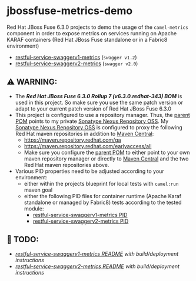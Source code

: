 # jbossfuse-metrics-demo

Red Hat JBoss Fuse 6.3.0 projects to demo the usage of the ```camel-metrics``` component in order to expose metrics on 
services running on Apache KARAF containers (Red Hat JBoss Fuse standalone or in a Fabric8 environment)
* [restful-service-swaggerv1-metrics](restful-service-swaggerv1-metrics) (```swagger v1.2```)
* [restful-service-swaggerv2-metrics](restful-service-swaggerv2-metrics) (```swagger v2.0```)

## :warning: WARNING:
- The *__Red Hat JBoss Fuse 6.3.0 Rollup 7 (v6.3.0.redhat-343) BOM__* is used in this project. So make sure you use the same patch version or
adapt to your current patch version of Red Hat JBoss Fuse 6.3.0
- This project is configured to use a repository manager. 
Thus, the [parent POM](pom.xml) points to my private [Sonatype Nexus Repository OSS](https://www.sonatype.com/download-oss-sonatype).
My [Sonatype Nexus Repository OSS](https://www.sonatype.com/download-oss-sonatype) is configured to proxy the following 
Red Hat maven repositories in addition to [Maven Central](https://repo1.maven.org/maven2):
  - https://maven.repository.redhat.com/ga 
  - https://maven.repository.redhat.com/earlyaccess/all
  - Make sure you configure the [parent POM](pom.xml) to either point to
your own maven repository manager or directly to [Maven Central](https://repo1.maven.org/maven2) and
the two Red Hat maven repositories above.
- Various PID properties need to be adjusted according to your environment:
  - either within the projects blueprint for local tests with ```camel:run``` maven goal
  - either the following PID files for container runtime (Apache Karaf standalone or managed by Fabric8)
tests according to the tested module:
    - [restful-service-swaggerv1-metrics PID](restful-service-swaggerv1-metrics/src/main/fabric8/org.jeannyil.fuse.restful-service-swaggerv1-metrics.properties)
    - [restful-service-swaggerv2-metrics PID](restful-service-swaggerv2-metrics/src/main/fabric8/org.jeannyil.fuse.restful-service-swaggerv2-metrics.properties)

## :construction: TODO:
- *[restful-service-swaggerv1-metrics README](restful-service-swaggerv1-metrics)  with build/deployment instructions*
- *[restful-service-swaggerv2-metrics README](restful-service-swaggerv2-metrics) with build/deployment instructions*
